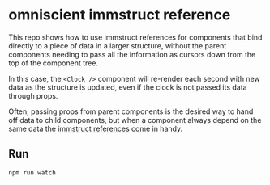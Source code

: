 # omniscient immstruct reference

This repo shows how to use immstruct references for components that bind directly to a piece of data in a larger structure, without the parent components needing to pass all the information as cursors down from the top of the component tree.

In this case, the `<Clock />` component will re-render each second with new data as the structure is updated, even if the clock is not passed its data through props.

Often, passing props from parent components is the desired way to hand off data to child components, but when a component always depend on the same data the [immstruct references](http://github.com/omniscientjs/immstruct/#references) come in handy.

## Run

`npm run watch`
